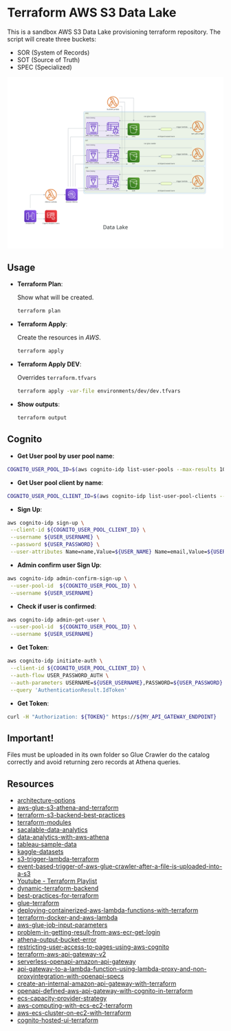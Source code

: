 # Terraform AWS S3 Data Lake

This is a sandbox AWS S3 Data Lake provisioning terraform repository. The script will create three buckets:

- SOR (System of Records)
- SOT (Source of Truth)
- SPEC (Specialized)

![Solution Diagram](docs/solution/data_lake.png)

## Usage

- **Terraform Plan**:

  Show what will be created.

  ```sh
  terraform plan
  ```

- **Terraform Apply**:

  Create the resources in _AWS_.

  ```sh
  terraform apply
  ```

- **Terraform Apply DEV**:

  Overrides `terraform.tfvars`

  ```sh
  terraform apply -var-file environments/dev/dev.tfvars
  ```

- **Show outputs**:

  ```sh
  terraform output
  ```

## Cognito

- **Get User pool by user pool name**:

```sh
COGNITO_USER_POOL_ID=$(aws cognito-idp list-user-pools --max-results 10 --query "UserPools[?Name=='$COGNITO_USER_POOL_NAME'].Id" --output text)
```

- **Get User pool client by name**:

```sh
COGNITO_USER_POOL_CLIENT_ID=$(aws cognito-idp list-user-pool-clients --user-pool-id "$COGNITO_USER_POOL_ID" --query "UserPoolClients[?ClientName=='$COGNITO_USER_POOL_CLIENT_NAME'].ClientId | [0]" --output text)
```

- **Sign Up**:

```sh
aws cognito-idp sign-up \
 --client-id ${COGNITO_USER_POOL_CLIENT_ID} \
 --username ${USER_USERNAME} \
 --password ${USER_PASSWORD} \
 --user-attributes Name=name,Value=${USER_NAME} Name=email,Value=${USER_EMAIL}
```

- **Admin confirm user Sign Up**:

```sh
aws cognito-idp admin-confirm-sign-up \
 --user-pool-id  ${COGNITO_USER_POOL_ID} \
 --username ${USER_USERNAME}
```

- **Check if user is confirmed**:

```sh
aws cognito-idp admin-get-user \
 --user-pool-id  ${COGNITO_USER_POOL_ID} \
 --username ${USER_USERNAME}
```

- **Get Token**:

```sh
aws cognito-idp initiate-auth \
 --client-id ${COGNITO_USER_POOL_CLIENT_ID} \
 --auth-flow USER_PASSWORD_AUTH \
 --auth-parameters USERNAME=${USER_USERNAME},PASSWORD=${USER_PASSWORD} \
 --query 'AuthenticationResult.IdToken'
```

- **Get Token**:

```sh
curl -H "Authorization: ${TOKEN}" https://${MY_API_GATEWAY_ENDPOINT}
```

## Important!

Files must be uploaded in its own folder so Glue Crawler do the catalog correctly and avoid returning zero records at Athena queries.

## Resources

- [architecture-options](https://dev.to/aws-builders/architecture-options-for-building-a-basic-data-lake-on-aws-part-1-18hc)
- [aws-glue-s3-athena-and-terraform](https://medium.com/@todd_6710/infrastructure-as-code-built-data-lake-with-aws-glue-s3-athena-and-terraform-78bb54339f1a)
- [terraform-s3-backend-best-practices](https://medium.com/@jbornhoft/terraform-s3-backend-best-practices-revised-6f6a8fe8fdf7)
- [terraform-modules](https://github.com/WillBrock/terraform-course-examples)
- [sacalable-data-analytics](https://medium.com/@yaroslavzhbankov/architecting-scalable-data-analytics-harnessing-aws-athena-glue-s3-lambda-and-api-gateway-5e991d46c273)
- [data-analytics-with-aws-athena](https://dev.to/davidshaek/streamline-your-data-analytics-with-aws-athena-queries-and-terraform-5057)
- [tableau-sample-data](https://public.tableau.com/app/learn/sample-data)
- [kaggle-datasets](https://www.kaggle.com/datasets)
- [s3-trigger-lambda-terraform](https://hands-on.cloud/s3-trigger-lambda-terraform-example/)
- [event-based-trigger-of-aws-glue-crawler-after-a-file-is-uploaded-into-a-s3](https://stackoverflow.com/questions/48828194/event-based-trigger-of-aws-glue-crawler-after-a-file-is-uploaded-into-a-s3-bucke)
- [Youtube - Terraform Playlist](https://www.youtube.com/playlist?list=PL8HowI-L-3_9bkocmR3JahQ4Y-Pbqs2Nt)
- [dynamic-terraform-backend](https://dev.to/aws-builders/mastering-terraform-how-to-manage-multiple-environments-with-dynamic-s3-backends-1p9)
- [best-practices-for-terraform](https://cloud.google.com/docs/terraform/best-practices-for-terraform?hl=pt-br)
- [glue-terraform](https://www.youtube.com/watch?v=CYZ3ZjXdQP8)
- [deploying-containerized-aws-lambda-functions-with-terraform](https://medium.com/akava/deploying-containerized-aws-lambda-functions-with-terraform-7147b9815599)
- [terraform-docker-and-aws-lambda](https://ragunathrajasekaran.medium.com/building-scalable-serverless-applications-with-terraform-docker-and-aws-lambda-part-1-2-e9ff688f2794)
- [aws-glue-job-input-parameters](https://stackoverflow.com/questions/52316668/aws-glue-job-input-parameters)
- [problem-in-getting-result-from-aws-ecr-get-login](https://stackoverflow.com/questions/54232443/problem-in-getting-result-from-aws-ecr-get-login)
- [athena-output-bucket-error](https://repost.aws/knowledge-center/athena-output-bucket-error)
- [restricting-user-access-to-pages-using-aws-cognito](https://levelup.gitconnected.com/building-a-multi-page-app-with-streamlit-and-restricting-user-access-to-pages-using-aws-cognito-89a1fb5364a3)
- [terraform-aws-api-gateway-v2](https://github.com/comtravo/terraform-aws-api-gateway-v2)
- [serverless-openapi-amazon-api-gateway](https://blog.serverlessadvocate.com/serverless-openapi-amazon-api-gateway-with-the-aws-cdk-part-1-8a90477ebc24)
- [api-gateway-to-a-lambda-function-using-lambda-proxy-and-non-proxyintegration-with-openapi-specs](https://dev.to/aws-builders/api-gateway-to-a-lambda-function-using-lambda-proxy-and-non-proxyintegration-with-openapi-specs-5eak)
- [create-an-internal-amazon-api-gateway-with-terraform](https://medium.com/@sophie.cosgrove/create-an-internal-amazon-api-gateway-with-terraform-6a7d319fc0fd)
- [openapi-defined-aws-api-gateway-with-cognito-in-terraform](https://medium.com/@xpiotrkleban/openapi-defined-aws-api-gateway-with-cognito-in-terraform-38f28ce459b3)
- [ecs-capacity-provider-strategy](https://opstree.com/blog/2023/12/05/ecs-capacity-provider-strategy/)
- [aws-computing-with-ecs-ec2-terraform](https://nexgeneerz.io/aws-computing-with-ecs-ec2-terraform/)
- [aws-ecs-cluster-on-ec2-with-terraform](https://medium.com/@vladkens/aws-ecs-cluster-on-ec2-with-terraform-2023-fdb9f6b7db07)
- [cognito-hosted-ui-terraform](https://aws-terraform-by-example.com/guide/11-authentication.html#hosted-ui)
